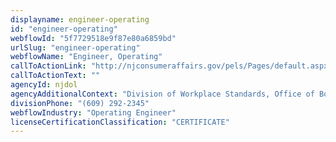 ```yaml
---
displayname: engineer-operating
id: "engineer-operating"
webflowId: "5f7729518e9f87e80a6859bd"
urlSlug: "engineer-operating"
webflowName: "Engineer, Operating"
callToActionLink: "http://njconsumeraffairs.gov/pels/Pages/default.aspx"
callToActionText: ""
agencyId: njdol
agencyAdditionalContext: "Division of Workplace Standards, Office of Boiler and Pressure Vessel Compliance"
divisionPhone: "(609) 292-2345"
webflowIndustry: "Operating Engineer"
licenseCertificationClassification: "CERTIFICATE"
---
```

